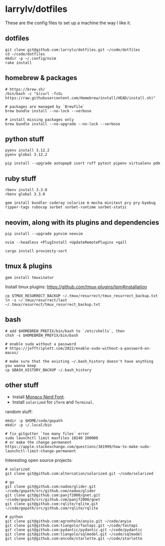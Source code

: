 # larrylv/dotfiles

These are the config files to set up a machine the way I like it.

## dotfiles

```
git clone git@github.com:larrylv/dotfiles.git ~/code/dotfiles
cd ~/code/dotfiles
mkdir -p ~/.config/nvim
rake install
```

## homebrew & packages

```
# https://brew.sh/
/bin/bash -c "$(curl -fsSL https://raw.githubusercontent.com/Homebrew/install/HEAD/install.sh)"

# packages are managed by `Brewfile`
brew bundle install --no-lock --verbose

# install missing packages only
brew bundle install --no-upgrade --no-lock --verbose
```

## python stuff

```
pyenv install 3.12.2
pyenv global 3.12.2

pip install --upgrade autopep8 isort ruff pytest pipenv virtualenv pdm
```

## ruby stuff

```
rbenv install 3.3.0
rbenv global 3.3.0

gem install bundler coderay colorize m mocha minitest pry pry-byebug ripper-tags rubocop sorbet sorbet-runtime sorbet-static
```

## neovim, along with its plugins and dependencies

```
pip install --upgrade pynvim neovim

nvim --headless +PlugInstall +UpdateRemotePlugins +qall

cargo install proximity-sort
```

## tmux & plugins

```
gem install tmuxinator
```

Install tmux plugins: https://github.com/tmux-plugins/tpm#installation

```
cp $TMUX_RESURRECT_BACKUP ~/.tmux/resurrect/tmux_resurrect_backup.txt
ln -s ~/.tmux/resurrect/last ~/.tmux/resurrect/tmux_resurrect_backup.txt
```

## bash

```
# add $HOMEBREW_PREFIX/bin/bash to `/etc/shells`, then
chsh -s $HOMEBREW_PREFIX/bin/bash

# enable sudo without a password
# https://jefftriplett.com/2022/enable-sudo-without-a-password-on-macos/

# make sure that the existing ~/.bash_history doesn't have anything you wanna keep
cp $BASH_HISTORY_BACKUP ~/.bash_history
```

## other stuff

* Install [Monaco Nerd Font](https://github.com/larrylv/monaco-nerd-font/blob/main/Monaco%20Nerd%20Font%20Complete.otf).
* Install `solarized` for `iTerm` and `Terminal`.

random stuff:
```
mkdir -p $HOME/code/gopath
mkdir -p ~/.local/bin

# fix gitgutter `too many files` error
sudo launchctl limit maxfiles 10240 200000
# or make the change permanent
https://apple.stackexchange.com/questions/381999/how-to-make-sudo-launchctl-limit-change-permanent
```

Interesting open source projects:
```
# solarized
git clone git@github.com:altercation/solarized.git ~/code/solarized

# go
git clone git@github.com:nadoo/glider.git ~/code/gopath/src/github.com/nadoo/glider
git clone git@github.com:panjf2000/gnet.git ~/code/gopath/src/github.com/panjf2000/gnet
git clone git@github.com:rqlite/rqlite.git ~/code/gopath/src/github.com/rqlite/rqlite

# python
git clone git@github.com:agronholm/anyio.git ~/code/anyio
git clone git@github.com:tiangolo/fastapi.git ~/code/fastapi
git clone git@github.com:pydantic/pydantic.git ~/code/pydantic
git clone git@github.com:tiangolo/sqlmodel.git ~/code/sqlmodel
git clone git@github.com:encode/starlette.git ~/code/starlette
```
